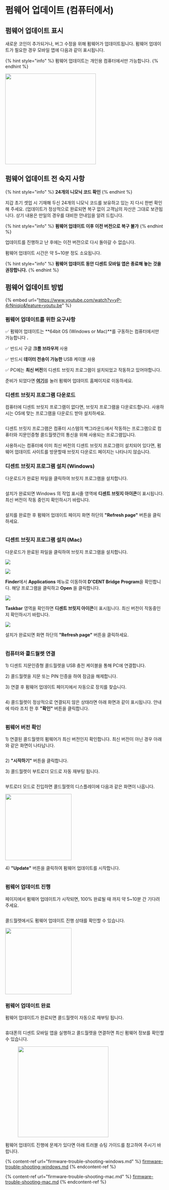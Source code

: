 # 펌웨어 업데이트 (컴퓨터에서)

## 펌웨어 업데이트 표시

새로운 코인이 추가되거나, 버그 수정을 위해 펌웨어가 업데이트됩니다. 펌웨어 업데이트가 필요한 경우 모바일 앱에 다음과 같이 표시됩니다.

{% hint style="info" %}
펌웨어 업데이트는 개인용 컴퓨터에서만 가능합니다.
{% endhint %}

<div align="left">

<img src="../../.gitbook/assets/펌웨어.png" alt="" width="287">

</div>

## 펌웨어 업데이트 전 숙지 사항

{% hint style="info" %}
**24개의 니모닉 코드 확인**
{% endhint %}

지갑 초기 셋업 시 기재해 두신 24개의 니모닉 코드를 보유하고 있는 지 다시 한번 확인해 주세요. (업데이트가 정상적으로 완료되면 복구 없이 고객님의 자산은 그대로 보관됩니다. 상기 내용은 만일의 경우를 대비한 안내임을 알려 드립니다.

{% hint style="info" %}
**펌웨어 업데이트 이후 이전 버전으로 복구 불가**
{% endhint %}

업데이트를 진행하고 난 후에는 이전 버전으로 다시 돌아갈 수 없습니다.

펌웨어 업데이트 시간은 약 5\~10분 정도 소요됩니다.&#x20;

{% hint style="info" %}
**펌웨어 업데이트 동안 디센트 모바일 앱은 종료해 놓는 것을 권장합니다.**
{% endhint %}

## 펌웨어 업데이트 방법

{% embed url="https://www.youtube.com/watch?v=yP-4rNniqio&feature=youtu.be" %}

### 펌웨어 업데이트를 위한 요구사항

✅ 펌웨어 업데이트는 **64bit OS (Windows or Mac)**를 구동하는 컴퓨터에서만 가능합니다 **.**

✅ 반드시 구글 **크롬 브라우저** 사용

✅ 반드시 **데이터 전송이 가능한** USB 케이블 사용

✅ PC에는 **최신 버전**의 디센트 브릿지 프로그램이 설치되었고 작동하고 있어야합니다.

준비가 되었다면 [**여기**](https://www.dcentwallet.com/ko/firmwareupdate)를 눌러 펌웨어 업데이트 홈페이지로 이동하세요.

### 디센트 브릿지 프로그램 다운로드

컴퓨터에 디센트 브릿지 프로그램이 없다면, 브릿지 프로그램을 다운로드합니다. 사용하시는 OS에 맞는 프로그램을 다운로드 받아 설치하세요.

<div align="left">

<img src="../../.gitbook/assets/PC업데이트-01 (1).png" alt="">

</div>

디센트 브릿지 프로그램은 컴퓨터 시스템의 백그라운드에서 작동하는 프로그램으로 컴퓨터와 지문인증형 콜드월렛간의 통신을 위해 사용되는 프로그램입니다.

사용하시는 컴퓨터에 이미 최신 버전의 디센트 브릿지 프로그램이 설치되어 있다면, 펌웨어 업데이트 사이트를 방문할때 브릿지 다운로드 페이지는 나타나지 않습니다.

### 디센트 브릿지 프로그램 설치 (Windows)

다운로드가 완료된 파일을 클릭하여 브릿지 프로그램을 설치합니다.

<div align="left">

<img src="../../.gitbook/assets/PC업데이트-02.png" alt="">

</div>

설치가 완료되면 Windows 의 작업 표시줄 영역에 **디센트 브릿지 아이콘**이 표시됩니다. 최신 버전이 작동 중인지 확인하시기 바랍니다.

<div align="left">

<figure><img src="../../.gitbook/assets/PC업데이트-10 (1).png" alt=""><figcaption></figcaption></figure>

</div>

설치를 완료한 후 펌웨어 업데이트 페이지 화면 하단의 **"Refresh page"** 버튼을 클릭하세요.

<div align="left">

<img src="../../.gitbook/assets/PC업데이트-03 (1).png" alt="">

</div>

### 디센트 브릿지 프로그램 설치 (Mac)

다운로드가 완료된 파일을 클릭하여 브릿지 프로그램을 설치합니다.&#x20;

![](../../.gitbook/assets/mac01.png)

![](../../.gitbook/assets/mac02.png)

**Finder**에서 **Applications** 메뉴로 이동하여 **D'CENT Bridge Program**을 확인합니다. 해당 프로그램을 클릭하고 **Open** 을 클릭합니다.

![](../../.gitbook/assets/mac03.png)

**Taskbar** 영역을 확인하면 **디센트 브릿지 아이콘**이 표시됩니다. 최신 버전이 작동중인지 확인하시기 바랍니다.

![](../../.gitbook/assets/mac04.png)

&#x20;설치가 완료되면 화면 하단의 **"Refresh page"** 버튼을 클릭하세요.&#x20;

<div align="left">

<img src="../../.gitbook/assets/PC업데이트-03 (1).png" alt="">

</div>

### 컴퓨터와 콜드월렛 연결

1\) 디센트 지문인증형 콜드월렛을 USB 충전 케이블을 통해 PC에 연결합니다.

2\) 콜드월렛을 지문 또는 PIN 인증을 하여 잠금을 해제합니다.

3\) 연결 후 펌웨어 업데이트 페이지에서 자동으로 장치를 찾습니다.

<div align="left">

<img src="../../.gitbook/assets/PC업데이트-04 (1).png" alt="">

</div>

4\) 콜드월렛이 정상적으로 연결되지 않은 상태라면 아래 화면과 같이 표시됩니다. 안내에 따라 조치 한 후 **"확인"** 버튼을 클릭합니다.

<figure><img src="../../.gitbook/assets/PC업데이트-05 (1).png" alt=""><figcaption></figcaption></figure>

### 펌웨어 버전 확인

1\) 연결된 콜드월렛의 펌웨어가 최신 버전인지 확인합니다. 최신 버전이 아닌 경우 아래와 같은 화면이 나타납니다.

<div align="left">

<img src="../../.gitbook/assets/PC업데이트-06 (1).png" alt="">

</div>

2\) **"시작하기"** 버튼을 클릭합니다.

3\) 콜드월렛이 부트로더 모드로 자동 재부팅 됩니다.

<figure><img src="../../.gitbook/assets/PC업데이트-07 (1).png" alt=""><figcaption></figcaption></figure>

부트로더 모드로 진입하면 콜드월렛의 디스플레이에 다음과 같은 화면이 나옵니다.

<div align="left">

<img src="../../.gitbook/assets/업데이트-01.png" alt="" width="210">

</div>

4\) **"Update"** 버튼을 클릭하여 펌웨어 업데이트를 시작합니다.

<div align="left">

<img src="../../.gitbook/assets/PC업데이트-08 (1).png" alt="">

</div>

### 펌웨어 업데이트 진행

페이지에서 펌웨어 업데이트가 시작되면, 100% 완료될 때 까지 약 5\~10분 간 기다려 주세요.&#x20;

<div align="left">

<img src="../../.gitbook/assets/PC업데이트-09 (1).png" alt="">

</div>

콜드월렛에서도 펌웨어 업데이트 진행 상태를 확인할 수 있습니다.

<div align="left">

<img src="../../.gitbook/assets/업데이트-02.png" alt="" width="210">

</div>

### 펌웨어 업데이트 완료

펌웨어 업데이트가 완료되면 콜드월렛이 자동으로 재부팅 됩니다.

<figure><img src="../../.gitbook/assets/PC업데이트-11 (1).png" alt=""><figcaption></figcaption></figure>

휴대폰의 디센트 모바일 앱을 실행하고 콜드월렛을 연결하면 최신 펌웨어 정보를 확인할 수 있습니다.

<div align="left">

<figure><img src="../../.gitbook/assets/PC업데이트-12.png" alt="" width="287"><figcaption></figcaption></figure>

</div>



펌웨어 업데이트 진행에 문제가 있다면 아래 트러블 슈팅 가이드를 참고하여 주시기 바랍니다.

{% content-ref url="firmware-trouble-shooting-windows.md" %}
[firmware-trouble-shooting-windows.md](firmware-trouble-shooting-windows.md)
{% endcontent-ref %}

{% content-ref url="firmware-trouble-shooting-mac.md" %}
[firmware-trouble-shooting-mac.md](firmware-trouble-shooting-mac.md)
{% endcontent-ref %}
